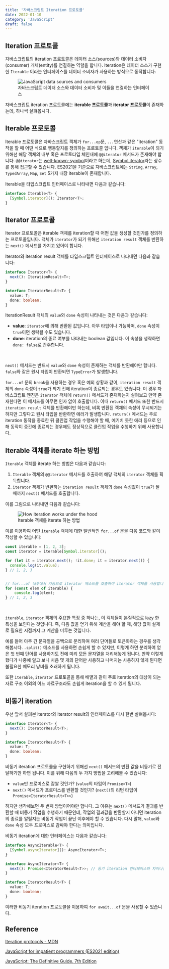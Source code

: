 ```yaml
---
title: '자바스크립트 Iteration 프로토콜'
date: 2022-01-10
category: 'JavaScript'
draft: false
---
```


## Iteration 프로토콜

자바스크립트의 iteration 프로토콜은 데이터 소스(sources)와 데이터 소비자(consumer) 개체(entity)를 연결하는 역할을 합니다. Iteration은 데이터 소스가 구현한 `Iterable` 이라는 인터페이스를 데이터 소비자가 사용하는 방식으로 동작합니다:

<figure>
    <img src="https://cdn.jsdelivr.net/gh/jaehyeon48/jaehyeon48.github.io@master/assets/images/javascript/iterator-protocol/data_sources_and_consumers.png" alt="JavaScript data sources and consumers">
    <figcaption>자바스크립트 데이터 소스와 데이터 소비자 및 이들을 연결하는 인터페이스</figcaption>
</figure>

자바스크립트 iteration 프로토콜에는 **iterable 프로토콜**과 **iterator 프로토콜**이 존재하는데, 하나씩 살펴봅시다.

## Iterable 프로토콜

Iterable 프로토콜은 자바스크립트 객체가 `for...op`문, `...`연산과 같은 "iteration" 동작을 할 때 어떤 식으로 행동할지를 정의하는 프로토콜 입니다. 객체가 `iterable`이 되기 위해선 해당 객체의 내부 혹은 프로토타입 체인내에 `@@iterator` 메서드가 존재해야 합니다. `@@iterator`는 [well-known-symbol](https://tc39.es/ecma262/#sec-well-known-symbols)이라고 하는데, [Symbol.iterator](https://developer.mozilla.org/en-US/docs/Web/JavaScript/Reference/Global_Objects/Symbol/iterator)라는 상수를 통해 접근할 수 있습니다. ES2021을 기준으로 자바스크립트에는 `String`, `Array`, `TypedArray`, `Map`, `Set` 5가지 내장 iterable이 존재합니다.

Iterable을 타입스크립트 인터페이스로 나타내면 다음과 같습니다:

```ts
interface Iterable<T> {
  [Symbol.iterator](): Iterator<T>;
}
```

## Iterator 프로토콜

Iterator 프로토콜은 iterable 객체를 iteration할 때 어떤 값을 생성할 것인가를 정의하는 프로토콜입니다. 객체가 `iterator`가 되기 위해선 `iteration result` 객체를 반환하는 `next()` 메서드를 가지고 있어야 합니다.

Iterator와 iteration result 객체를 타입스크립트 인터페이스로 나타내면 다음과 같습니다:

```ts
interface Iterator<T> {
  next(): IterationResult<T>;
}

interface IteratorResult<T> {
  value: T;
  done: boolean;
}
```

IterationResult 객체의 `value`와 `done` 속성이 나타내는 것은 다음과 같습니다:

- **value**: `iterator`에 의해 반환된 값입니다. 아무 타입이나 가능하며, `done` 속성이 `true`이면 생략될 수도 있습니다.
- **done**: iteration의 종료 여부를 나타내는 boolean 값입니다. 이 속성을 생략하면 `done: false`로 간주합니다.

<br />

`next()` 메서드는 반드시 `value`와 `done` 속성이 존재하는 객체를 반환해야만 합니다. `false`와 같은 원시 타입이 반환되면 `TypeError`가 발생합니다.

`for...of` 문의 `break`을 사용하는 경우 혹은 예외 상황과 같이, `iteration result` 객체의 `done` 속성이 `true`가 되기 전에 iteration이 종료되는 경우도 있습니다. 이 경우 자바스크립트 엔진은 `iterator` 객체에 `return()` 메서드가 존재하는지 살펴보고 만약 존재한다면 이 메서드를 아무런 인자 없이 호출합니다. 이때 `return()` 메서드 또한 반드시 `iteration result` 객체를 반환해야만 하는데, 비록 반환된 객체의 속성이 무시되기는 하지만 그렇다고 원시 타입을 반환하면 에러가 발생합니다. `return()` 메서드는 주로 iteration 동작을 종료한 뒤 클린업 작업을 수행해야 할 때, 예기치 못한 에러 등으로 인해 동작이 중간에 종료되는 경우에도 정상적으로 클린업 작업을 수행하기 위해 사용합니다.

## Iterable 객체를 iterate 하는 방법

`Iterable` 객체를 iterate 하는 방법은 다음과 같습니다:

1. `Iterable` 객체의 `@@iterator` 메서드를 호출하여 해당 객체의 `iterator` 객체를 획득합니다.
2. `iterator` 객체가 반환하는 `iteration result` 객체의 `done` 속성값이 `true`가 될 때까지 `next()` 메서드를 호출합니다.

이를 그림으로 나타내면 다음과 같습니다:

<figure>
    <img src="https://cdn.jsdelivr.net/gh/jaehyeon48/jaehyeon48.github.io@master/assets/images/javascript/iterator-protocol/how_iteration_works_under_the_hood.png" alt="How iteration works under the hood">
    <figcaption>Iterable 객체를 iterate 하는 방법</figcaption>
</figure>

이를 이용하여 어떤 `iterable` 객체에 대한 일반적인 `for...of` 문을 다음 코드와 같이 작성할 수 있습니다:

```js
const iterable = [1, 2, 3];
const iterator = iterable[Symbol.iterator]();

for (let it = iterator.next(); !it.done; it = iterator.next()) {
  console.log(it.value);
} // 1, 2, 3


// for...of 내부에서 자동으로 iterator 메소드를 호출하여 iterator 객체를 사용합니다
for (const elem of iterable) {
    console.log(elem);
} // 1, 2, 3
```

<br />

`iterable`, `iterator` 객체의 주요한 특징 중 하나는, 이 객체들이 본질적으로 lazy 한 특성을 보인다는 것입니다. 즉, 다음 값을 얻기 위해 계산을 해야 할 때, 해당 값이 실제로 필요한 시점까지 그 계산을 미루는 것입니다.

예를 들어 아주 긴 문자열을 공백으로 분리하여 여러 단어들로 토큰화하는 경우를 생각해봅시다. `.split()` 메소드를 사용하면 손쉽게 할 수 있지만, 이렇게 하면 분리하여 얻은 첫 번째 단어를 사용하기도 전에 미리 모든 문자열을 처리해놓게 됩니다. 만약 이렇게 했다가 나중에 알고 보니 처음 몇 개의 단어만 사용하고 나머지는 사용하지 않게 된다면 불필요한 메모리 낭비를 초래하게 됩니다.

또한 `iterable`, `iterator` 프로토콜을 통해 배열과 같이 주로 iteration의 대상이 되는 자료 구조 이외의 어느 자료구조라도 손쉽게 iteration을 할 수 있게 됩니다.

## 비동기 iteration

우선 앞서 살펴본 iterator와 iterator result의 인터페이스를 다시 한번 살펴봅시다:

```ts
interface Iterator<T> {
  next(): IteratorResult<T>;
}

interface IteratorResult<T> {
  value: T;
  done: boolean;
}
```

비동기 iteration 프로토콜을 구현하기 위해선 `next()` 메서드의 반환 값을 비동기로 전달하기만 하면 됩니다. 이를 위해 다음의 두 가지 방법을 고려해볼 수 있습니다:

- `value`만 프로미스로 감쌀 것인가? (`value`의 타입이 `Promise<T>`)
- `next()` 메서드가 프로미스를 반환할 것인가? (`next()`의 리턴 타입이 `Promise<IteratorResult<T>>`)

하지만 생각해보면 두 번째 방법이어야만 합니다. 그 이유는 `next()` 메서드가 결과를 반환할 때 비동기 작업을 수행하기 때문인데, 작업의 결과값을 반환할지 아니면 iteration의 종료를 알릴지는 비동기 작업이 끝난 이후에야 할 수 있습니다. 다시 말해, `value`와 `done` 속성 모두 프로미스로 감싸야 한다는 의미입니다.

비동기 iteration에 대한 인터페이스는 다음과 같습니다:

```ts
interface AsyncIterable<T> {
  [Symbol.asyncIterator](): AsyncIterator<T>;
}

interface AsyncIterator<T> {
  next(): Promise<IteratorResult<T>>; // 동기 iteration 인터페이스와 차이나는 부분입니다.
}

interface IteratorResult<T> {
  value: T;
  done: boolean;
}
```

이러한 비동기 iteration 프로토콜을 이용하여 `for await...of` 문을 사용할 수 있습니다.

## Reference

[Iteration protocols - MDN](https://developer.mozilla.org/en-US/docs/Web/JavaScript/Reference/Iteration_protocols)

[JavaScript for impatient programmers (ES2021 edition)](https://exploringjs.com/impatient-js/)

[JavaScript: The Definitive Guide, 7th Edition](https://www.oreilly.com/library/view/javascript-the-definitive/9781491952016/)